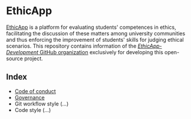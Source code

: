 # EthicApp

[EthicApp](https://github.com/EthicApp-Development/ethicapp-main) is a platform for evaluating students' competences in ethics, facilitating the discussion of these matters among university communities and thus enforcing the improvement of students' skills for judging ethical scenarios. This repository contains information of the [*EthicApp-Development* GitHub organization](https://github.com/EthicApp-Development) exclusively for developing this open-source project.

## Index

- [Code of conduct](./CODE_OF_CONDUCT.md)
- [Governance](./GOVERNANCE.md)
- Git workflow style (...)
- Code style (...)
